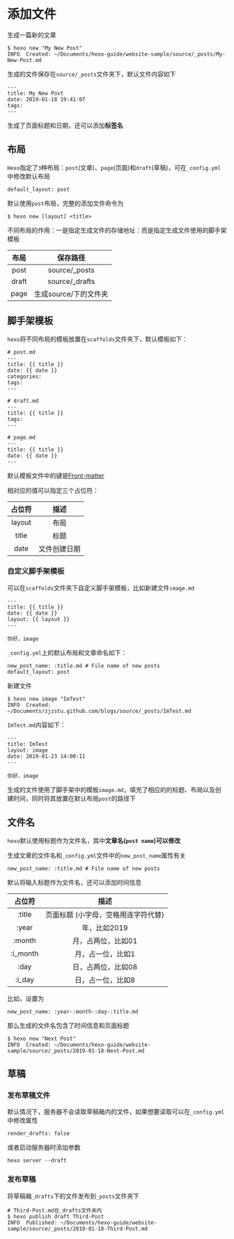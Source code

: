 
# 添加文件

生成一篇新的文章

    $ hexo new "My New Post"
    INFO  Created: ~/Documents/hexo-guide/website-sample/source/_posts/My-New-Post.md

生成的文件保存在`source/_posts`文件夹下，默认文件内容如下

    ---
    title: My New Post
    date: 2019-01-18 19:41:07
    tags:
    ---

生成了页面标题和日期，还可以添加**标签名**

## 布局

`Hexo`指定了`3`种布局：`post`(文章)、`page`(页面)和`draft`(草稿)，可在`_config.yml`中修改默认布局

    default_layout: post

默认使用`post`布局，完整的添加文件命令为

    $ hexo new [layout] <title>

不同布局的作用：一是指定生成文件的存储地址：而是指定生成文件使用的脚手架模板

|  布局 |        保存路径       |  
|:-----:|:---------------------:|  
|  post |     source/_posts     |  
| draft |     source/_drafts    |  
|  page | 生成source/下的文件夹 |  

## 脚手架模板

`hexo`将不同布局的模板放置在`scaffolds`文件夹下，默认模板如下：

    # post.md
    ---
    title: {{ title }}
    date: {{ date }}
    categories: 
    tags:
    ---

    # draft.md
    ---
    title: {{ title }}
    tags:
    ---

    # page.md
    ---
    title: {{ title }}
    date: {{ date }}
    ---

默认模板文件中的键是[Front-matter](https://hexo.io/docs/front-matter)

相对应的值可以指定三个占位符：

| 占位符 	|     描述     	|
|:------:	|:------------:	|
| layout 	|    布局    	|
|  title 	|     标题     	|
|  date  	| 文件创建日期 	|

### 自定义脚手架模板

可以在`scaffolds`文件夹下自定义脚手架模板，比如新建文件`image.md`

    ---
    title: {{ title }}
    date: {{ date }}
    layout: {{ layout }}
    ---

    你好，image

`_config.yml`上的默认布局和文章命名如下：

    new_post_name: :title.md # File name of new posts
    default_layout: post

新建文件

    $ hexo new image "ImTest"
    INFO  Created: ~/Documents/zjzstu.github.com/blogs/source/_posts/ImTest.md

`ImTest.md`内容如下：

    ---
    title: ImTest
    layout: image
    date: 2019-01-23 14:00:11
    ---

    你好，image

生成的文件使用了脚手架中的模板`image.md`，填充了相应的的标题、布局以及创建时间，同时将其放置在默认布局`post`的路径下

## 文件名

`hexo`默认使用标题作为文件名，其中**文章名(`post name`)可以修改**

生成文章的文件名和`_config.yml`文件中的`new_post_name`属性有关

    new_post_name: :title.md # File name of new posts

默认将输入标题作为文件名，还可以添加时间信息

|  占位符  |                 描述                |  
|:--------:|:-----------------------------------:|  
|  :title  | 页面标题 (小字母，空格用连字符代替) |  
|   :year  |             年，比如2019            |  
|  :month  |          月，占两位，比如01         |  
| :i_month |          月，占一位，比如1          |  
|   :day   |          日，占两位，比如08         |  
|  :i_day  |          日，占一位，比如8          |  

比如，设置为

    new_post_name: :year-:month-:day-:title.md

那么生成的文件名包含了时间信息和页面标题

    $ hexo new "Next Post" 
    INFO  Created: ~/Documents/hexo-guide/website-sample/source/_posts/2019-01-18-Next-Post.md

## 草稿

### 发布草稿文件

默认情况下，服务器不会读取草稿箱内的文件，如果想要读取可以在`_config.yml`中修改属性

    render_drafts: false

或者启动服务器时添加参数

    hexo server --draft

### 发布草稿

将草稿箱`_drafts`下的文件发布到`_posts`文件夹下

    # Third-Post.md在_drafts文件夹内
    $ hexo publish draft Third-Post
    INFO  Published: ~/Documents/hexo-guide/website-sample/source/_posts/2019-01-18-Third-Post.md
